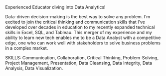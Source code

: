 Experienced Educator diving into Data Analytics! 

Data-driven decision-making is the best way to solve any problem. I’m excited to join the critical thinking and communication skills that I’ve developed over decades in education to my recently expanded technical skills in Excel, SQL, and Tableau. This merger of my experience and my ability to learn new tech enables me to be a Data Analyst with a competitive edge, one who can work well with stakeholders to solve business problems in a complex market.

SKILLS: Communication, Collaboration, Critical Thinking, Problem-Solving, Project Management, Presentation, Data Cleansing, Data Integrity, Data Analysis, Data Visualization.

